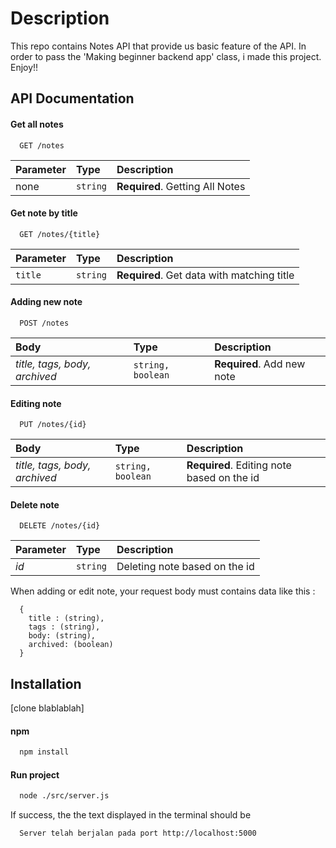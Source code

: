 
# Description

This repo contains Notes API that provide us basic feature of the API.
In order to pass the 'Making beginner backend app' class, i made this project. 
<br>
Enjoy!!


## API Documentation

#### Get all notes

```http
  GET /notes
```

| Parameter | Type     | Description                |
| :-------- | :------- | :------------------------- |
| none | `string` | **Required**. Getting All Notes | 

#### Get note by title

```http
  GET /notes/{title}
```

| Parameter | Type     | Description                       |
| :-------- | :------- | :-------------------------------- |
| `title`      | `string` | **Required**. Get data with matching title |

#### Adding new note

```http
  POST /notes
```

| Body | Type     | Description                       |
| :-------- | :------- | :-------------------------------- |
| *title, tags, body, archived*    | `string, boolean` | **Required**. Add new note |


#### Editing note

```http
  PUT /notes/{id}
```
| Body | Type     | Description                       |
| :-------- | :------- | :-------------------------------- |
| *title, tags, body, archived*    | `string, boolean` | **Required**. Editing note based on the id |


#### Delete note

```http
  DELETE /notes/{id}
```
| Parameter | Type     | Description                       |
| :-------- | :------- | :-------------------------------- |
| *id*   | `string` |  Deleting note based on the id |

When adding or edit note, your request body must contains data like this :

```
  {
    title : (string),
    tags : (string),
    body: (string),
    archived: (boolean)
  }
```


## Installation

[clone blablablah]

#### npm

```bash
  npm install
```

#### Run project
```bash
  node ./src/server.js
```
If success, the the text displayed in the terminal should be

```bash
  Server telah berjalan pada port http://localhost:5000
```

    
